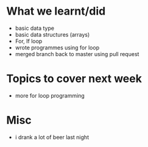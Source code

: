 # What we learnt/did
- basic data type
- basic data structures (arrays)
- For, If loop
- wrote programmes using for loop
- merged branch back to master using pull request 


# Topics to cover next week 
- more for loop programming 


# Misc 
- i drank a lot of beer last night 